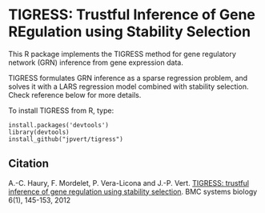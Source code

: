 # TIGRESS: Trustful Inference of Gene REgulation using Stability Selection

This R package implements the TIGRESS method for gene regulatory network (GRN) 
inference from gene expression data.

TIGRESS formulates GRN inference as a sparse regression problem, and solves it 
with a LARS regression model combined with stability selection. Check reference 
below for more details.

To install TIGRESS from R, type:

```{r}
install.packages('devtools')
library(devtools)
install_github("jpvert/tigress")
```

## Citation
A.-C. Haury, F. Mordelet, P. Vera-Licona and J.-P. Vert. [TIGRESS: trustful inference of gene regulation using stability selection](https://doi.org/10.1186/1752-0509-6-145). BMC systems biology 6(1), 145-153, 2012
